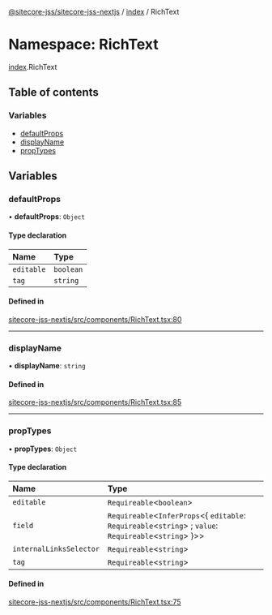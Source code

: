 [@sitecore-jss/sitecore-jss-nextjs](../README.md) / [index](index.md) / RichText

# Namespace: RichText

[index](index.md).RichText

## Table of contents

### Variables

- [defaultProps](index.RichText.md#defaultprops)
- [displayName](index.RichText.md#displayname)
- [propTypes](index.RichText.md#proptypes)

## Variables

### defaultProps

• **defaultProps**: `Object`

#### Type declaration

| Name       | Type      |
| :--------- | :-------- |
| `editable` | `boolean` |
| `tag`      | `string`  |

#### Defined in

[sitecore-jss-nextjs/src/components/RichText.tsx:80](https://github.com/Sitecore/jss/blob/19e6229c3/packages/sitecore-jss-nextjs/src/components/RichText.tsx#L80)

---

### displayName

• **displayName**: `string`

#### Defined in

[sitecore-jss-nextjs/src/components/RichText.tsx:85](https://github.com/Sitecore/jss/blob/19e6229c3/packages/sitecore-jss-nextjs/src/components/RichText.tsx#L85)

---

### propTypes

• **propTypes**: `Object`

#### Type declaration

| Name                    | Type                                                                                                        |
| :---------------------- | :---------------------------------------------------------------------------------------------------------- |
| `editable`              | `Requireable`<`boolean`\>                                                                                   |
| `field`                 | `Requireable`<`InferProps`<{ `editable`: `Requireable`<`string`\> ; `value`: `Requireable`<`string`\> }\>\> |
| `internalLinksSelector` | `Requireable`<`string`\>                                                                                    |
| `tag`                   | `Requireable`<`string`\>                                                                                    |

#### Defined in

[sitecore-jss-nextjs/src/components/RichText.tsx:75](https://github.com/Sitecore/jss/blob/19e6229c3/packages/sitecore-jss-nextjs/src/components/RichText.tsx#L75)
